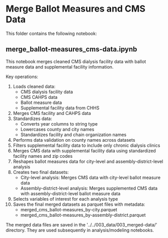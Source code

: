 # Merge Ballot Measures and CMS Data

This folder contains the following notebook:

## merge_ballot-measures_cms-data.ipynb
This notebook merges cleaned CMS dialysis facility data with ballot measure data and supplemental facility information.

Key operations:
1. Loads cleaned data:
   - CMS dialysis facility data
   - CMS CAHPS data
   - Ballot measure data
   - Supplemental facility data from CHHS
2. Merges CMS facility and CAHPS data
3. Standardizes data:
   - Converts year columns to string type
   - Lowercases county and city names
   - Standardizes facility and chain organization names
4. Performs data validation on county names across datasets
5. Filters supplemental facility data to include only chronic dialysis clinics
6. Merges CMS data with supplemental facility data using standardized facility names and zip codes
7. Reshapes ballot measures data for city-level and assembly-district-level analysis
8. Creates two final datasets:
   - City-level analysis: Merges CMS data with city-level ballot measure data
   - Assembly-district-level analysis: Merges supplemented CMS data with assembly-district-level ballot measure data
9. Selects variables of interest for each analysis type
10. Saves the final merged datasets as parquet files with metadata:
    - merged_cms_ballot-measures_by-city.parquet
    - merged_cms_ballot-measures_by-assembly-district.parquet

The merged data files are saved in the '../../003_data/003_merged-data/' directory. They are used subsequently in analysis/modeling notebooks.
